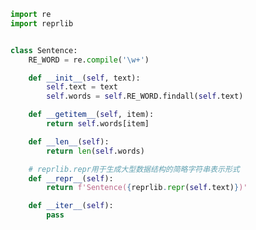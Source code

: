 
<BlogInfo id="1153" title="4.Sentence类生成器版" author="白日梦想猿" pv=0 read_times=0 pre_cost_time=0分23秒 category="可迭代对象_迭代器和生成器" tag_list="['可迭代对象_迭代器和生成器']" create_time="2022.04.16 16:34:45" update_time="2022.04.16 16:34:56" />

```python
import re
import reprlib


class Sentence:
    RE_WORD = re.compile('\w+')

    def __init__(self, text):
        self.text = text
        self.words = self.RE_WORD.findall(self.text)

    def __getitem__(self, item):
        return self.words[item]

    def __len__(self):
        return len(self.words)

    # reprlib.repr用于生成大型数据结构的简略字符串表示形式
    def __repr__(self):
        return f'Sentence({reprlib.repr(self.text)})'

    def __iter__(self):
        pass
```
